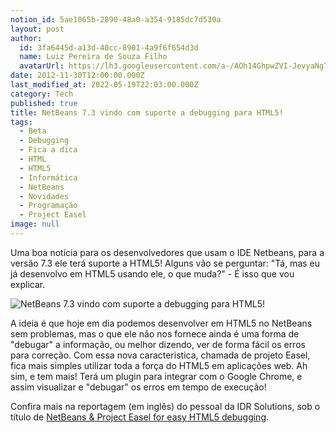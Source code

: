 ```yaml
---
notion_id: 5ae1065b-2890-48a0-a354-9185dc7d530a
layout: post
author:
  id: 3fa6445d-a13d-40cc-8901-4a9f6f654d3d
  name: Luiz Pereira de Souza Filho
  avatarUrl: https://lh3.googleusercontent.com/a-/AOh14GhpwZVI-JevyaNgTdlrOT6YN20cI6V9Kxtq38Ij8AQ=s100
date: 2012-11-30T12:00:00.000Z
last_modified_at: 2022-05-19T22:03:00.000Z
category: Tech
published: true
title: NetBeans 7.3 vindo com suporte a debugging para HTML5!
tags:
  - Beta
  - Debugging
  - Fica a dica
  - HTML
  - HTML5
  - Informática
  - NetBeans
  - Novidades
  - Programação
  - Project Easel
image: null
---
```


Uma boa notícia para os desenvolvedores que usam o IDE Netbeans, para a versão 7.3 ele terá suporte a HTML5! Alguns vão se perguntar: "Tá, mas eu já desenvolvo em HTML5 usando ele, o que muda?" - É isso que vou explicar.

![NetBeans 7.3 vindo com suporte a debugging para HTML5!](http://blog.idrsolutions.com/wp-content/uploads/2012/10/NewProject.png)

A ideia é que hoje em dia podemos desenvolver em HTML5 no NetBeans sem problemas, mas o que ele não nos fornece ainda é uma forma de "debugar" a informação, ou melhor dizendo, ver de forma fácil os erros para correção. Com essa nova caracteristica, chamada de projeto Easel, fica mais simples utilizar toda a força do HTML5 em aplicações web. Ah sim, e tem mais! Terá um plugin para integrar com o Google Chrome, e assim visualizar e "debugar" os erros em tempo de execução!

Confira mais na reportagem (em inglês) do pessoal da IDR Solutions, sob o título de [NetBeans & Project Easel for easy HTML5 debugging](http://blog.idrsolutions.com/2012/10/netbeans-project-easel-for-easy-html5-debugging/).

